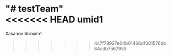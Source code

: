 "# testTeam"  
<<<<<<< HEAD
umid1
=======
Xasanov Ibroxim1
>>>>>>> 4c7f78927e04b01466df301576bb84cdb7567953

